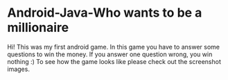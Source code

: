 # Android-Java-Who wants to be a millionaire
Hi!
This was my first android game. In this game you have to answer some questions to win the money. If you answer one question wrong, you win nothing :) To see how the game looks like please check out the screenshot images.
